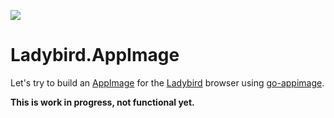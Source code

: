![](https://ladybird.dev/ladybird.png)

# Ladybird.AppImage

Let's try to build an [AppImage](https://appimage.org/) for the [Ladybird](https://ladybird.dev/) browser using [go-appimage](https://github.com/probonopd/go-appimage/).

__This is work in progress, not functional yet.__
